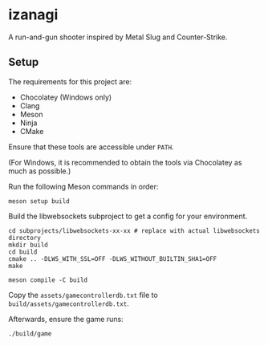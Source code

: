 # izanagi

A run-and-gun shooter inspired by Metal Slug and Counter-Strike.

## Setup

The requirements for this project are:

* Chocolatey (Windows only)
* Clang
* Meson
* Ninja
* CMake

Ensure that these tools are accessible under `PATH`.

(For Windows, it is recommended to obtain the tools via Chocolatey as much as possible.)

Run the following Meson commands in order:

```shell
meson setup build
```

Build the libwebsockets subproject to get a config for your environment.

```shell
cd subprojects/libwebsockets-xx-xx # replace with actual libwebsockets directory
mkdir build
cd build
cmake .. -DLWS_WITH_SSL=OFF -DLWS_WITHOUT_BUILTIN_SHA1=OFF
make
```

```shell
meson compile -C build
```

Copy the `assets/gamecontrollerdb.txt` file to `build/assets/gamecontrollerdb.txt`.

Afterwards, ensure the game runs:

```shell
./build/game
```
